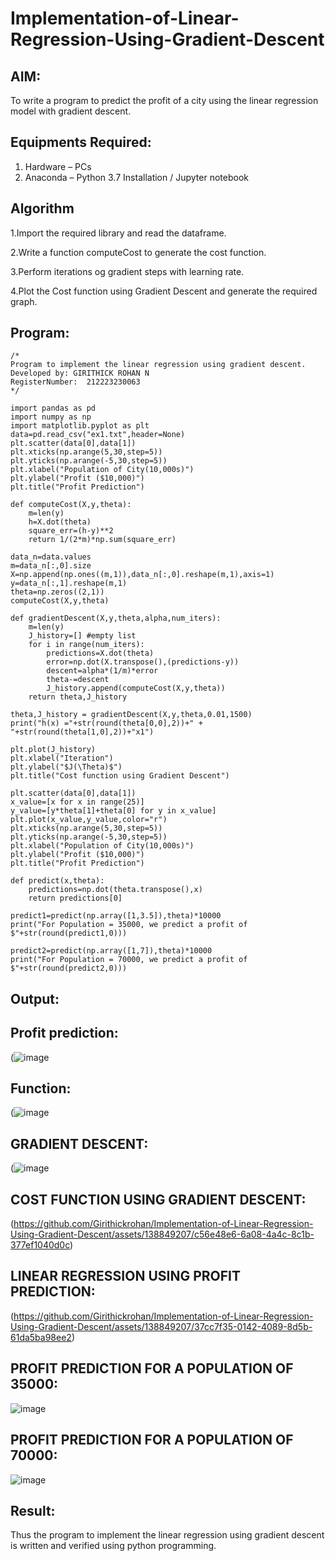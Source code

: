 # Implementation-of-Linear-Regression-Using-Gradient-Descent

## AIM:
To write a program to predict the profit of a city using the linear regression model with gradient descent.

## Equipments Required:
1. Hardware – PCs
2. Anaconda – Python 3.7 Installation / Jupyter notebook

## Algorithm

1.Import the required library and read the dataframe.

2.Write a function computeCost to generate the cost function.

3.Perform iterations og gradient steps with learning rate.

4.Plot the Cost function using Gradient Descent and generate the required graph.

## Program:
```
/*
Program to implement the linear regression using gradient descent.
Developed by: GIRITHICK ROHAN N
RegisterNumber:  212223230063
*/

import pandas as pd
import numpy as np
import matplotlib.pyplot as plt
data=pd.read_csv("ex1.txt",header=None)
plt.scatter(data[0],data[1])
plt.xticks(np.arange(5,30,step=5))
plt.yticks(np.arange(-5,30,step=5))
plt.xlabel("Population of City(10,000s)")
plt.ylabel("Profit ($10,000)")
plt.title("Profit Prediction")

def computeCost(X,y,theta):
    m=len(y) 
    h=X.dot(theta) 
    square_err=(h-y)**2
    return 1/(2*m)*np.sum(square_err) 

data_n=data.values
m=data_n[:,0].size
X=np.append(np.ones((m,1)),data_n[:,0].reshape(m,1),axis=1)
y=data_n[:,1].reshape(m,1)
theta=np.zeros((2,1))
computeCost(X,y,theta) 

def gradientDescent(X,y,theta,alpha,num_iters):
    m=len(y)
    J_history=[] #empty list
    for i in range(num_iters):
        predictions=X.dot(theta)
        error=np.dot(X.transpose(),(predictions-y))
        descent=alpha*(1/m)*error
        theta-=descent
        J_history.append(computeCost(X,y,theta))
    return theta,J_history

theta,J_history = gradientDescent(X,y,theta,0.01,1500)
print("h(x) ="+str(round(theta[0,0],2))+" + "+str(round(theta[1,0],2))+"x1")

plt.plot(J_history)
plt.xlabel("Iteration")
plt.ylabel("$J(\Theta)$")
plt.title("Cost function using Gradient Descent")

plt.scatter(data[0],data[1])
x_value=[x for x in range(25)]
y_value=[y*theta[1]+theta[0] for y in x_value]
plt.plot(x_value,y_value,color="r")
plt.xticks(np.arange(5,30,step=5))
plt.yticks(np.arange(-5,30,step=5))
plt.xlabel("Population of City(10,000s)")
plt.ylabel("Profit ($10,000)")
plt.title("Profit Prediction")

def predict(x,theta):
    predictions=np.dot(theta.transpose(),x)
    return predictions[0]

predict1=predict(np.array([1,3.5]),theta)*10000
print("For Population = 35000, we predict a profit of $"+str(round(predict1,0)))

predict2=predict(np.array([1,7]),theta)*10000
print("For Population = 70000, we predict a profit of $"+str(round(predict2,0)))

```

## Output:

## Profit prediction:

(![image](https://github.com/Girithickrohan/Implementation-of-Linear-Regression-Using-Gradient-Descent/assets/138849207/5f44d06e-b97f-4970-8acf-3bd3de2ad21c)

## Function:

(![image](https://github.com/Girithickrohan/Implementation-of-Linear-Regression-Using-Gradient-Descent/assets/138849207/96f9649a-f23d-47d4-9a57-befb287933a5)

## GRADIENT DESCENT:

(![image](https://github.com/Girithickrohan/Implementation-of-Linear-Regression-Using-Gradient-Descent/assets/138849207/31f7965f-0393-4201-87ae-878eb96c96ac)

## COST FUNCTION USING GRADIENT DESCENT:

(https://github.com/Girithickrohan/Implementation-of-Linear-Regression-Using-Gradient-Descent/assets/138849207/c56e48e6-6a08-4a4c-8c1b-377ef1040d0c)

## LINEAR REGRESSION USING PROFIT PREDICTION:

(https://github.com/Girithickrohan/Implementation-of-Linear-Regression-Using-Gradient-Descent/assets/138849207/37cc7f35-0142-4089-8d5b-61da5ba98ee2)

## PROFIT PREDICTION FOR A POPULATION OF 35000:

![image](https://github.com/Girithickrohan/Implementation-of-Linear-Regression-Using-Gradient-Descent/assets/138849207/b7ad78d8-3691-42b0-a718-4553b957ad4a)

## PROFIT PREDICTION FOR A POPULATION OF 70000:

![image](https://github.com/Girithickrohan/Implementation-of-Linear-Regression-Using-Gradient-Descent/assets/138849207/de48e8d6-64b5-438b-912e-636fd4593cfa)


## Result:
Thus the program to implement the linear regression using gradient descent is written and verified using python programming.
